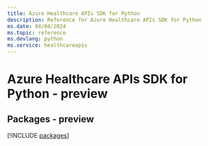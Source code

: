 ```yaml
---
title: Azure Healthcare APIs SDK for Python
description: Reference for Azure Healthcare APIs SDK for Python
ms.date: 04/04/2024
ms.topic: reference
ms.devlang: python
ms.service: healthcareapis
---
```

# Azure Healthcare APIs SDK for Python - preview
## Packages - preview
[!INCLUDE [packages](healthcare-apis-index.md)]